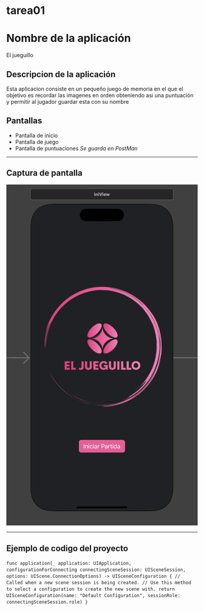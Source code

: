 # tarea01
# Nombre de la aplicación 
El jueguillo
## Descripcion de la aplicación
Esta aplicacion consiste en un pequeño juego de memoria en el que el objetivo es recordar las imagenes en orden obteniendo asi una puntuación y permitir al jugador guardar esta con su nombre
## Pantallas
- Pantalla de inicio
- Pantalla de juego
- Pantalla de puntuaciones *Se guarda en PostMan*
___
## Captura de pantalla 
![Captura de Pantalla 1](MainScreen.png)
___
## Ejemplo de codigo del proyecto
`func application(_ application: UIApplication, configurationForConnecting connectingSceneSession: UISceneSession, options: UIScene.ConnectionOptions) -> UISceneConfiguration {
        // Called when a new scene session is being created.
        // Use this method to select a configuration to create the new scene with.
        return UISceneConfiguration(name: "Default Configuration", sessionRole: connectingSceneSession.role)
    }
`
